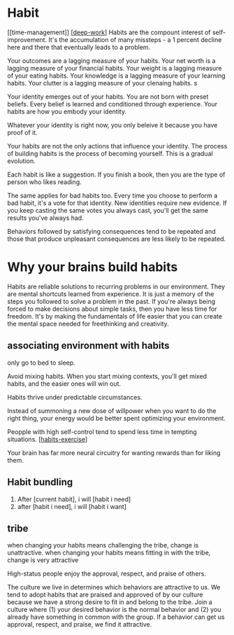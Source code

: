 # Habit
[[time-management]]
[[deep-work]]
Habits are the compount interest of self-improvement. It's the accumulation of many missteps - a 1 percent decline here and there that eventually leads to a problem. 

Your outcomes are a lagging measure of your habits. Your net worth is a lagging measure of your financial habits. Your weight is a lagging measure of your eating habits. Your knowledge is a lagging measure of your learning habits. Your clutter is a lagging measure of your clenaing habits. s

Your identity emerges out of your habits. You are not born with preset beliefs. Every belief is learned and conditioned through experience. Your habits are how you embody your identity. 

Whatever your identity is right now, you only beleive it because you have proof of it.

Your habits are not the only actions that influence your identity. The process of building habits is the process of becoming yourself. This is a gradual evolution.

Each habit is like a suggestion. If you finish a book, then you are the type of person who likes reading.

The same applies for bad habits too. Every time you choose to perform a bad habit, it's a vote for that identity. New identities require new evidence. If you keep casting the same votes you always cast, you'll get the same results you've always had.

Behaviors followed by satisfying consequences tend to be repeated and those that produce unpleasant consequences are less likely to be repeated. 

# Why your brains build habits
Habits are reliable solutions to recurring problems in our environment. They are mental shortcuts learned from experience. It is just a memory of the steps you followed to solve a problem in the past. If you're always being forced to make decisions about simple tasks, then you have less time for freedom. It's by making the fundamentals of life easier that you can create the mental space needed for freethinking and creativity.

## associating environment with habits
only go to bed to sleep. 

Avoid mixing habits. When you start mixing contexts, you'll get mixed habits, and the easier ones will win out. 

Habits thrive under predictable circumstances. 

Instead of summoning a new dose of willpower when you want to do the right thing, your energy would be better spent optimizing your environment.

Peopple with high self-control tend to spend less time in tempting situations. 
[[habits-exercise]]

Your brain has far more neural circuitry for wanting rewards than for liking them. 

## Habit bundling
1. After [current habit], i will [habit i need]
2. after [habit i need], i will [habit i want]

## tribe
when changing your habits means challenging the tribe, change is unattractive. when changing your habits means fitting in with the tribe, change is very attractive

High-status people enjoy the approval, respect, and praise of others. 

The culture we live in determines which behaviors are attractive to us. 
We tend to adopt habits that are praised and approved of by our culture because we have a strong desire to fit in and belong to the tribe. 
Join a culture where (1) your desired behavior is the normal behavior and (2) you already have something in common with the group. 
If a behavior can get us approval, respect, and praise, we find it attractive. 



[//begin]: # "Autogenerated link references for markdown compatibility"
[deep-work]: deep-work.md "Deep work"
[habits-exercise]: habits-exercise.md "Habits Exercise"
[//end]: # "Autogenerated link references"